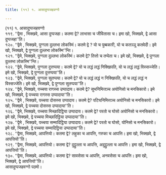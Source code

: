 ```yaml
---
title: (११) १. आसादुप्पजहवग्गो

---
```

(११) १. आसादुप्पजहवग्गो  
११९. ‘‘द्वेमा , भिक्खवे, आसा दुप्पजहा। कतमा द्वे? लाभासा च जीवितासा च। इमा खो, भिक्खवे, द्वे आसा दुप्पजहा’’ति।  
१२०. ‘‘द्वेमे , भिक्खवे, पुग्गला दुल्लभा लोकस्मिं। कतमे द्वे ? यो च पुब्बकारी, यो च कतञ्ञू कतवेदी। इमे खो, भिक्खवे, द्वे पुग्गला दुल्लभा लोकस्मि’’न्ति।  
१२१. ‘‘द्वेमे, भिक्खवे, पुग्गला दुल्लभा लोकस्मिं। कतमे द्वे? तित्तो च तप्पेता च। इमे खो, भिक्खवे, द्वे पुग्गला दुल्लभा लोकस्मि’’न्ति।  
१२२. ‘‘द्वेमे, भिक्खवे, पुग्गला दुत्तप्पया। कतमे द्वे? यो च लद्धं लद्धं निक्खिपति, यो च लद्धं लद्धं विस्सज्जेति। इमे खो, भिक्खवे, द्वे पुग्गला दुत्तप्पया’’ति।  
१२३. ‘‘द्वेमे, भिक्खवे, पुग्गला सुतप्पया। कतमे द्वे? यो च लद्धं लद्धं न निक्खिपति, यो च लद्धं लद्धं न विस्सज्जेति। इमे खो, भिक्खवे, द्वे पुग्गला सुतप्पया’’ति।  
१२४. ‘‘द्वेमे, भिक्खवे, पच्चया रागस्स उप्पादाय। कतमे द्वे? सुभनिमित्तञ्च अयोनिसो च मनसिकारो। इमे खो, भिक्खवे, द्वे पच्चया रागस्स उप्पादाया’’ति।  
१२५. ‘‘द्वेमे , भिक्खवे, पच्चया दोसस्स उप्पादाय। कतमे द्वे? पटिघनिमित्तञ्च अयोनिसो च मनसिकारो। इमे खो, भिक्खवे, द्वे पच्चया दोसस्स उप्पादाया’’ति।  
१२६. ‘‘द्वेमे, भिक्खवे, पच्चया मिच्छादिट्ठिया उप्पादाय। कतमे द्वे? परतो च घोसो अयोनिसो च मनसिकारो। इमे खो, भिक्खवे, द्वे पच्चया मिच्छादिट्ठिया उप्पादाया’’ति।  
१२७. ‘‘द्वेमे , भिक्खवे, पच्चया सम्मादिट्ठिया उप्पादाय। कतमे द्वे? परतो च घोसो, योनिसो च मनसिकारो। इमे खो, भिक्खवे, द्वे पच्चया सम्मादिट्ठिया उप्पादाया’’ति।  
१२८. ‘‘द्वेमा, भिक्खवे, आपत्तियो। कतमा द्वे? लहुका च आपत्ति, गरुका च आपत्ति। इमा खो, भिक्खवे, द्वे आपत्तियो’’ति।  
१२९. ‘‘द्वेमा, भिक्खवे, आपत्तियो। कतमा द्वे? दुट्ठुल्ला च आपत्ति, अदुट्ठुल्ला च आपत्ति। इमा खो, भिक्खवे, द्वे आपत्तियो’’ति।  
१३०. ‘‘द्वेमा, भिक्खवे, आपत्तियो। कतमा द्वे? सावसेसा च आपत्ति, अनवसेसा च आपत्ति। इमा खो, भिक्खवे, द्वे आपत्तियो’’ति।  
आसादुप्पजहवग्गो पठमो।  